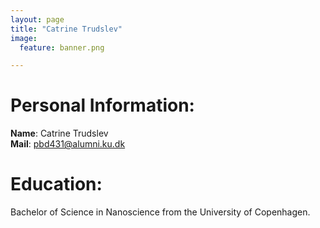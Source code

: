 ```yaml
---
layout: page
title: "Catrine Trudslev"
image:
  feature: banner.png

---
```


# Personal Information:

**Name**: Catrine Trudslev<br />
**Mail**: [pbd431@alumni.ku.dk](pbd431@alumni.ku.dk)<br />

# Education:
Bachelor of Science in Nanoscience from the University of Copenhagen.
